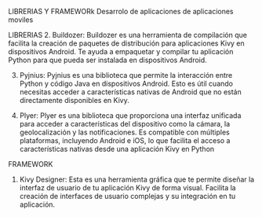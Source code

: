 LIBRERIAS Y FRAMEWORk
Desarrolo de aplicaciones de aplicaciones moviles

LIBRERIAS
2. Buildozer: Buildozer es una herramienta de compilación que facilita la creación de paquetes de distribución para aplicaciones Kivy en dispositivos Android. Te ayuda a empaquetar y compilar tu aplicación Python para que pueda ser instalada en dispositivos Android.

3. Pyjnius: Pyjnius es una biblioteca que permite la interacción entre Python y código Java en dispositivos Android. Esto es útil cuando necesitas acceder a características nativas de Android que no están directamente disponibles en Kivy.

4. Plyer: Plyer es una biblioteca que proporciona una interfaz unificada para acceder a características del dispositivo como la cámara, la geolocalización y las notificaciones. Es compatible con múltiples plataformas, incluyendo Android e iOS, lo que facilita el acceso a características nativas desde una aplicación Kivy en Python

FRAMEWORK
1. Kivy Designer: Esta es una herramienta gráfica que te permite diseñar la interfaz de usuario de tu aplicación Kivy de forma visual. Facilita la creación de interfaces de usuario complejas y su integración en tu aplicación.
